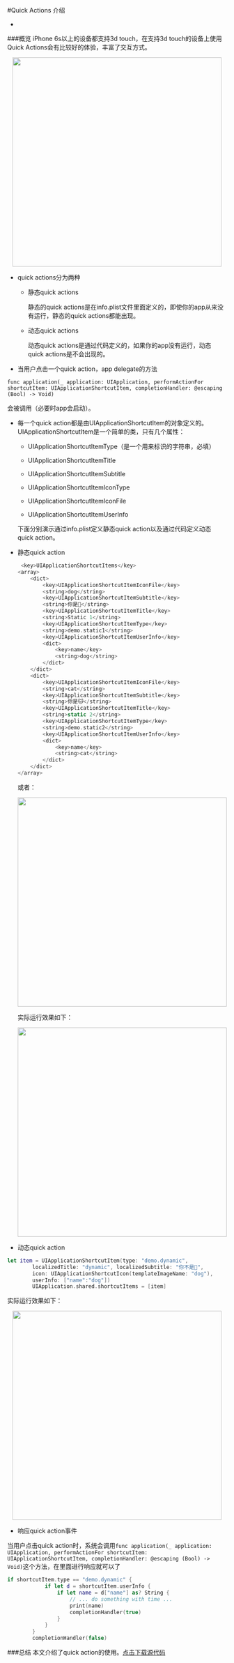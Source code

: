 #Quick Actions 介绍

-
###概览
iPhone 6s以上的设备都支持3d touch，在支持3d touch的设备上使用Quick Actions会有比较好的体验，丰富了交互方式。
<p align="center"><img height="480" src="3dtouch/1.PNG"/></p> 


+ quick actions分为两种

	+ 静态quick actions

		静态的quick actions是在info.plist文件里面定义的，即使你的app从来没有运行，静态的quick actions都能出现。
	
	+ 动态quick actions


		动态quick actions是通过代码定义的，如果你的app没有运行，动态quick actions是不会出现的。
	
	
+ 当用户点击一个quick action，app delegate的方法
```
func application(_ application: UIApplication, performActionFor shortcutItem: UIApplicationShortcutItem, completionHandler: @escaping (Bool) -> Void)
```
会被调用（必要时app会启动）。

+ 每一个quick action都是由UIApplicationShortcutItem的对象定义的。UIApplicationShortcutItem是一个简单的类，只有几个属性：

	+ UIApplicationShortcutItemType（是一个用来标识的字符串，必填）
	
	+ UIApplicationShortcutItemTitle
	+ UIApplicationShortcutItemSubtitle
	+ UIApplicationShortcutItemIconType
	+ UIApplicationShortcutItemIconFile
	+ UIApplicationShortcutItemUserInfo

	下面分别演示通过info.plist定义静态quick action以及通过代码定义动态quick action。
	
+ 静态quick action

	```Swift
	 <key>UIApplicationShortcutItems</key>
    <array>
        <dict>
            <key>UIApplicationShortcutItemIconFile</key>
            <string>dog</string>
            <key>UIApplicationShortcutItemSubtitle</key>
            <string>你是🐶</string>
            <key>UIApplicationShortcutItemTitle</key>
            <string>Static 1</string>
            <key>UIApplicationShortcutItemType</key>
            <string>demo.static1</string>
            <key>UIApplicationShortcutItemUserInfo</key>
            <dict>
                <key>name</key>
                <string>dog</string>
            </dict>
        </dict>
        <dict>
            <key>UIApplicationShortcutItemIconFile</key>
            <string>cat</string>
            <key>UIApplicationShortcutItemSubtitle</key>
            <string>你是🐱</string>
            <key>UIApplicationShortcutItemTitle</key>
            <string>static 2</string>
            <key>UIApplicationShortcutItemType</key>
            <string>demo.static2</string>
            <key>UIApplicationShortcutItemUserInfo</key>
            <dict>
                <key>name</key>
                <string>cat</string>
            </dict>
        </dict>
    </array>
	```
	或者：
	<p align="center"><img width="480" src="3dtouch/2.png"/></p> 
	
	
	
	实际运行效果如下：
	<p align="center"><img width="480" src="3dtouch/3.PNG"/></p> 
	
+ 动态quick action

```Swift
let item = UIApplicationShortcutItem(type: "demo.dynamic",
        localizedTitle: "dynamic", localizedSubtitle: "你不是🐶",
        icon: UIApplicationShortcutIcon(templateImageName: "dog"),
        userInfo: ["name":"dog"])
        UIApplication.shared.shortcutItems = [item]
```
实际运行效果如下：
	<p align="center"><img width="480" src="3dtouch/4.PNG"/></p> 
+ 响应quick action事件

当用户点击quick action时，系统会调用```func application(_ application: UIApplication, performActionFor shortcutItem: UIApplicationShortcutItem, completionHandler: @escaping (Bool) -> Void)```这个方法，在里面进行响应就可以了

```Swift 
if shortcutItem.type == "demo.dynamic" {
            if let d = shortcutItem.userInfo {
                if let name = d["name"] as? String {
                    // ... do something with time ...
                    print(name)
                    completionHandler(true)
                }
            }
        }
        completionHandler(false)
```

###总结
本文介绍了quick action的使用。[点击下载源代码](https://github.com/Cj370118568/notes/archive/master.zip)